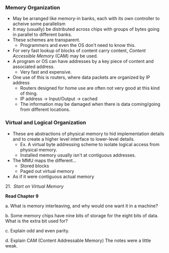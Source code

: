 ### Memory Organization
- May be arranged like memory-in banks, each with its own controller to acheive some parallelism
- It may (usually) be distributed across chips with groups of bytes going in parallel to different banks.
- These schemes are transparent.
	- Programmers and even the OS don't need to know this.
- For very fast lookup of blocks of content carry content, *Content Accessible Memory* (CAM) may be used.
- A program or OS can have addresses by a key piece of content and associated address.
	- Very fast and expensive.
- One use of this is routers, where data packets are organized by IP address
	- Routers designed for home use are often not very good at this kind of thing.
	- IP address -> Input/Output -> cached
	- The information may be damaged when there is data coming/going from different locations.
### Virtual and Logical Organization
- These are abstractions of physical memory to hid implementation details and to create a higher level interface to lower-level details.
	- Ex. A virtual byte addressing scheme to isolate logical access from physical memory.
	- Installed memory usually isn't at contiguous addresses.
- The MMU maps the different...
	- Stored blocks
	- Paged out virtual memory
- As if it were contiguous actual memory




21.  _Start on Virtual Memory_

**Read Chapter 9**

a. What is memory interleaving, and why would one want it in a machine?

b. Some memory chips have nine bits of storage for the eight bits of data. What is the extra bit used for?

c. Explain odd and even parity.

d. Explain CAM (Content Addressable Memory) The notes were a little weak.